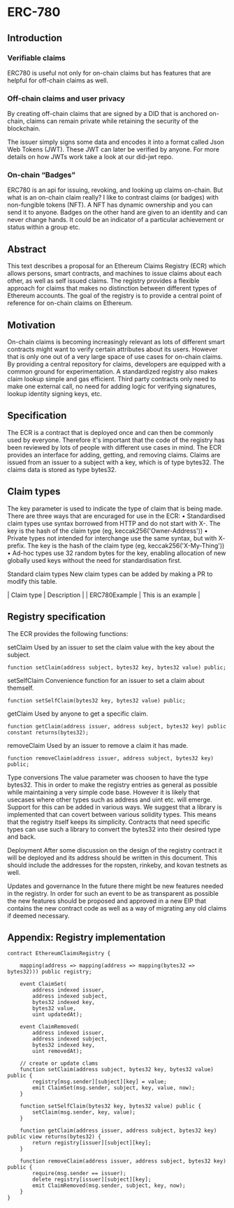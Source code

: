 # ERC-780

## Introduction

### Verifiable claims

ERC780 is useful not only for on-chain claims but has features that are helpful for off-chain claims as well.

### Off-chain claims and user privacy

By creating off-chain claims that are signed by a DID that is anchored on-chain, claims can remain private while retaining the security of the blockchain.

The issuer simply signs some data and encodes it into a format called Json Web Tokens \(JWT\). These JWT can later be verified by anyone. For more details on how JWTs work take a look at our did-jwt repo.

### On-chain “Badges”

ERC780 is an api for issuing, revoking, and looking up claims on-chain. But what is an on-chain claim really? I like to contrast claims \(or badges\) with non-fungible tokens \(NFT\). A NFT has dynamic ownership and you can send it to anyone. Badges on the other hand are given to an identity and can never change hands. It could be an indicator of a particular achievement or status within a group etc.

## Abstract

This text describes a proposal for an Ethereum Claims Registry \(ECR\) which allows persons, smart contracts, and machines to issue claims about each other, as well as self issued claims. The registry provides a flexible approach for claims that makes no distinction between different types of Ethereum accounts. The goal of the registry is to provide a central point of reference for on-chain claims on Ethereum.

## Motivation

On-chain claims is becoming increasingly relevant as lots of different smart contracts might want to verify certain attributes about its users. However that is only one out of a very large space of use cases for on-chain claims. By providing a central repository for claims, developers are equipped with a common ground for experimentation. A standardized registry also makes claim lookup simple and gas efficient. Third party contracts only need to make one external call, no need for adding logic for verifying signatures, lookup identity signing keys, etc.

## Specification

The ECR is a contract that is deployed once and can then be commonly used by everyone. Therefore it's important that the code of the registry has been reviewed by lots of people with different use cases in mind. The ECR provides an interface for adding, getting, and removing claims. Claims are issued from an issuer to a subject with a key, which is of type bytes32. The claims data is stored as type bytes32.

## Claim types

The key parameter is used to indicate the type of claim that is being made. There are three ways that are encuraged for use in the ECR: • Standardised claim types use syntax borrowed from HTTP and do not start with X-. The key is the hash of the claim type \(eg, keccak256\('Owner-Address'\)\) • Private types not intended for interchange use the same syntax, but with X- prefix. The key is the hash of the claim type \(eg, keccak256\('X-My-Thing'\)\) • Ad-hoc types use 32 random bytes for the key, enabling allocation of new globally used keys without the need for standardisation first.

Standard claim types New claim types can be added by making a PR to modify this table.

\| Claim type \| Description \| \| ERC780Example \| This is an example \|

## Registry specification

The ECR provides the following functions:

setClaim Used by an issuer to set the claim value with the key about the subject.

```text
function setClaim(address subject, bytes32 key, bytes32 value) public;
```

setSelfClaim Convenience function for an issuer to set a claim about themself.

```text
function setSelfClaim(bytes32 key, bytes32 value) public;
```

getClaim Used by anyone to get a specific claim.

```text
function getClaim(address issuer, address subject, bytes32 key) public constant returns(bytes32);
```

removeClaim Used by an issuer to remove a claim it has made.

```text
function removeClaim(address issuer, address subject, bytes32 key) public;
```

Type conversions The value parameter was choosen to have the type bytes32. This in order to make the registry entries as general as possible while maintaining a very simple code base. However it is likely that usecases where other types such as address and uint etc. will emerge. Support for this can be added in various ways. We suggest that a library is implemented that can covert between various solidity types. This means that the registry itself keeps its simplicity. Contracts that need specific types can use such a library to convert the bytes32 into their desired type and back.

Deployment After some discussion on the design of the registry contract it will be deployed and its address should be written in this document. This should include the addresses for the ropsten, rinkeby, and kovan testnets as well.

Updates and governance In the future there might be new features needed in the registry. In order for such an event to be as transparent as possible the new features should be proposed and approved in a new EIP that contains the new contract code as well as a way of migrating any old claims if deemed necessary.

## Appendix: Registry implementation

```text
contract EthereumClaimsRegistry {

    mapping(address => mapping(address => mapping(bytes32 => bytes32))) public registry;

    event ClaimSet(
        address indexed issuer,
        address indexed subject,
        bytes32 indexed key,
        bytes32 value,
        uint updatedAt);

    event ClaimRemoved(
        address indexed issuer,
        address indexed subject,
        bytes32 indexed key,
        uint removedAt);

    // create or update clams
    function setClaim(address subject, bytes32 key, bytes32 value) public {
        registry[msg.sender][subject][key] = value;
        emit ClaimSet(msg.sender, subject, key, value, now);
    }

    function setSelfClaim(bytes32 key, bytes32 value) public {
        setClaim(msg.sender, key, value);
    }

    function getClaim(address issuer, address subject, bytes32 key) public view returns(bytes32) {
        return registry[issuer][subject][key];
    }

    function removeClaim(address issuer, address subject, bytes32 key) public {
        require(msg.sender == issuer);
        delete registry[issuer][subject][key];
        emit ClaimRemoved(msg.sender, subject, key, now);
    }
}
```

